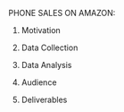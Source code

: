 PHONE SALES ON AMAZON:  

1. Motivation


2. Data Collection


3. Data Analysis


4. Audience


5. Deliverables
